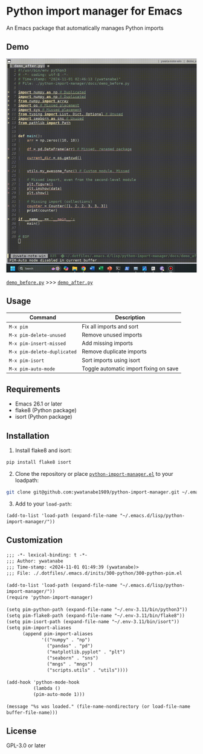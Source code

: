 # Python import manager for Emacs

An Emacs package that automatically manages Python imports

## Demo
<img src="./docs/demo3.gif" width="800" alt="./docs/demo3.gif">

[`demo_before.py`](./docs/demo_before.py) >>> [`demo_after.py`](./docs/demo_after.py)


## Usage

| Command | Description |
|---------|-------------|
| `M-x pim` | Fix all imports and sort |
| `M-x pim-delete-unused` | Remove unused imports |
| `M-x pim-insert-missed` | Add missing imports |
| `M-x pim-delete-duplicated` | Remove duplicate imports |
| `M-x pim-isort` | Sort imports using isort |
| `M-x pim-auto-mode` | Toggle automatic import fixing on save |

## Requirements

- Emacs 26.1 or later
- flake8 (Python package)
- isort (Python package)

## Installation

1. Install flake8 and isort:
```bash
pip install flake8 isort
```

2. Clone the repository or place [`python-import-manager.el`](python-import-manager.el) to your loadpath:
```bash
git clone git@github.com:ywatanabe1989/python-import-manager.git ~/.emacs.d/lisp/python-import-manager
```

3. Add to your `load-path`:
```elisp
(add-to-list 'load-path (expand-file-name "~/.emacs.d/lisp/python-import-manager/"))
```

## Customization

```elisp
;;; -*- lexical-binding: t -*-
;;; Author: ywatanabe
;;; Time-stamp: <2024-11-01 01:49:39 (ywatanabe)>
;;; File: ./.dotfiles/.emacs.d/inits/300-python/300-python-pim.el

(add-to-list 'load-path (expand-file-name "~/.emacs.d/lisp/python-import-manager/"))
(require 'python-import-manager)

(setq pim-python-path (expand-file-name "~/.env-3.11/bin/python3"))
(setq pim-flake8-path (expand-file-name "~/.env-3.11/bin/flake8"))
(setq pim-isort-path (expand-file-name "~/.env-3.11/bin/isort"))
(setq pim-import-aliases
      (append pim-import-aliases
             '(("numpy" . "np")
               ("pandas" . "pd")
               ("matplotlib.pyplot" . "plt")
               ("seaborn" . "sns")
               ("mngs" . "mngs")
               ("scripts.utils" . "utils"))))

(add-hook 'python-mode-hook
          (lambda ()
          (pim-auto-mode 1)))

(message "%s was loaded." (file-name-nondirectory (or load-file-name buffer-file-name)))
```

## License

GPL-3.0 or later
